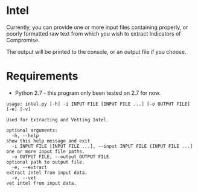 Intel
=====

Currently, you can provide one or more input files containing properly, or
poorly formatted raw text from which you wish to extract Indicators of Compromise.

The output will be printed to the console, or an output file if you choose.


Requirements
============

* Python 2.7 - this program only been tested on 2.7 for now.

```
usage: intel.py [-h] -i INPUT FILE [INPUT FILE ...] [-o OUTPUT FILE] [-e] [-v]

Used for Extracting and Vetting Intel.

optional arguments:
  -h, --help                                                           show this help message and exit
  -i INPUT FILE [INPUT FILE ...], --input INPUT FILE [INPUT FILE ...]  one or more input file paths.
  -o OUTPUT FILE, --output OUTPUT FILE                                 optional path to output file.
  -e, --extract                                                        extract intel from input data.
  -v, --vet                                                            vet intel from input data.
```
